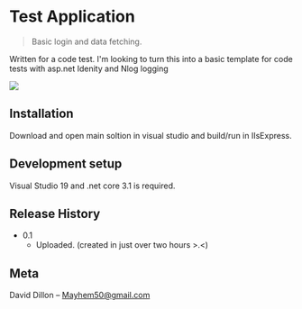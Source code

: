 # Test Application
> Basic login and data fetching.



Written for a code test. I'm looking to turn this into a basic template for code tests with asp.net Idenity and Nlog logging

![](header.png)

## Installation

Download and open main soltion in visual studio and build/run in IIsExpress.



## Development setup

Visual Studio 19 and .net core 3.1 is required.




## Release History

* 0.1
    * Uploaded. (created in just over two hours >.<)


## Meta

David Dillon – Mayhem50@gmail.com
